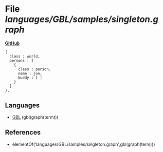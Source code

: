 # File _languages/GBL/samples/singleton.graph_
**[GitHub](https://github.com/softlang/yas/blob/master/languages/GBL/samples/singleton.graph)**
```
{
  class : world,
  persons : [
    {
      class : person,
      name : joe,
      buddy : [ ]
    }
  ]
}.
```

## Languages
* [GBL](../languages/GBL.md) (gbl(graph(term)))

## References
* elementOf('languages/GBL/samples/singleton.graph',gbl(graph(term)))

